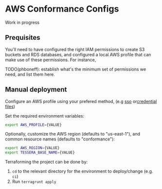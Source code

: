 # AWS Conformance Configs

Work in progress

## Prequisites

You'll need to have configured the right IAM permissions to create S3 buckets
and RDS databases, and configured a local AWS profile that can make use of
these permissions. For instance, 

TODO(phboneff): establish what's the minimum set of permissions we need, and list
them here.

## Manual deployment

Configure an AWS profile using your prefered method, (e.g
[sso](https://docs.aws.amazon.com/cli/latest/userguide/cli-configure-sso.html)
or[credential
files](https://docs.aws.amazon.com/cli/v1/userguide/cli-configure-files.html))

Set the required environment variables:
```bash
export AWS_PROFILE={VALUE}
```

Optionally, customize the AWS region (defaults to "us-east-1"),
and common resource names (defaults to "conformance"):
```bash
export AWS_REGION={VALUE}
export TESSERA_BASE_NAME={VALUE}
```

Terraforming the project can be done by:
 1. `cd` to the relevant directory for the environment to deploy/change (e.g. `ci`)
 2. Run `terragrunt apply`

